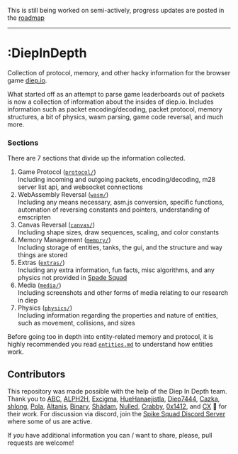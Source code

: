 This is still being worked on semi-actively, progress updates are posted in the [roadmap](https://github.com/ABCxFF/diepindepth/projects/2)

---

# **:DiepInDepth**

Collection of protocol, memory, and other hacky information for the browser game [diep.io](https://diep.io/).

What started off as an attempt to parse game leaderboards out of packets is now a collection of information about the insides of diep.io. Includes information such as packet encoding/decoding, packet protocol, memory structures, a bit of physics, wasm parsing, game code reversal, and much more.

### **Sections**

There are 7 sections that divide up the information collected.

1. Game Protocol ([`protocol/`](./protocol/))  
   Including incoming and outgoing packets, encoding/decoding, m28 server list api, and websocket connections
2. WebAssembly Reversal ([`wasm/`](./wasm/))  
   Including any means necessary, asm.js conversion, specific functions, automation of reversing constants and pointers, understanding of emscripten
3. Canvas Reversal ([`canvas/`](./canvas/))  
   Including shape sizes, draw sequences, scaling, and color constants
4. Memory Management ([`memory/`](./memory/))  
   Including storage of entities, tanks, the gui, and the structure and way things are stored
5. Extras ([`extras/`](./extras/))  
   Including any extra information, fun facts, misc algorithms, and any physics not provided in [Spade Squad](http://spade-squad.com)
6. Media ([`media/`](./media/))  
   Including screenshots and other forms of media relating to our research in diep
7. Physics ([`physics/`](./physics/))  
   Including information regarding the properties and nature of entities, such as movement, collisions, and sizes

Before going too in depth into entity-related memory and protocol, it is highly recommended you read [`entities.md`](./entities.md) to understand how entities work.

## **Contributors**

This repository was made possible with the help of the Diep In Depth team. Thank you to [ABC](https://github.com/ABCxFF), [ALPH2H](https://github.com/ALPH2H), [Excigma](https://github.com/Excigma), [HueHanaejistla](https://github.com/HueHanaejistla), [Diep7444](https://github.com/diepiodiscord), [Cazka](https://github.com/Cazka), [shlong](https://github.com/shlongisdookielol), [Pola](https://github.com/PiotrDabkowski), [Altanis](https://github.com/CoderSudaWuda), [Binary](https://github.com/binary-person), [Shädam](https://github.com/supahero1), [Nulled](https://github.com/Nulled), [Crabby](https://github.com/Craabby), [0x1412](https://github.com/skittles1412), and [CX](https://github.com/CX88) 🙏 for their work. For discussion via discord, join the [Spike Squad Discord Server](https://discord.gg/jRXwhnN7yQ) where some of us are active.


If *you* have additional information you can / want to share, please, pull requests are welcome!
